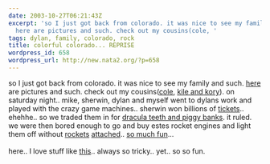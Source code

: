 ```yaml
---
date: 2003-10-27T06:21:43Z
excerpt: 'so I just got back from colorado. it was nice to see my family and such.
  here are pictures and such. check out my cousins(cole, '
tags: dylan, family, colorado, rock
title: colorful colorado... REPRISE
wordpress_id: 658
wordpress_url: http://new.nata2.org/?p=658
---
```


so I just got back from colorado. it was nice to see my family and such. <a href="http://nata2.info/?path=pictures%2Fevents%2Fcolorado_vac_11_03">here</a> are pictures and such. check out my cousins(<a href="http://nata2.info/?path=pictures%2Fevents%2Fcolorado_vac_11_03&img=colorado_22_03%20008.jpg">cole</a>, <a href="http://nata2.info/?path=pictures%2Fevents%2Fcolorado_vac_11_03&img=colorado_22_03%20014.jpg">kile and kory</a>). on saturday night.. mike, sherwin, dylan and myself went to dylans work and played with the crazy game machines.. sherwin won billions of <a href="http://nata2.info/?path=pictures%2Fevents%2Fcolorado_vac_11_03&img=colorado_22_03%20017.jpg">tickets</a>.. ehehhe.. so we traded them in for <a href="http://nata2.info/?path=pictures%2Fevents%2Fcolorado_vac_11_03&img=colorado_22_03%20019.jpg">dracula teeth and piggy banks</a>. it ruled. we were then bored enough to go and buy estes rocket engines and light them off without <a href="http://nata2.info/pictures/events/colorado_vac_11_03/colorado_22_03%20025.avi">rockets</a> <a href="http://nata2.info/pictures/events/colorado_vac_11_03/colorado_22_03%20026.avi">attached</a>.. <a href="http://nata2.info/pictures/events/colorado_vac_11_03/colorado_22_03%20027.avi">so much fun</a>...<br/><br/>
here.. I love stuff like <a href="http://mirrored.flabber.nl/britney.lookalike/">this</a>.. always so tricky.. yet.. so so fun.
